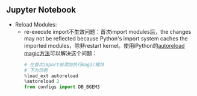 ## Jupyter Notebook
* Reload Modules:
    - re-execute import不生效问题：首次import modules后，the changes may not be reflected because Python's import system caches the imported modules，除非restart kernel。使用iPython的[autoreload magic方法](https://ipython.readthedocs.io/en/stable/config/extensions/autoreload.html)可以解决这个问题：
        ```python
        # 在首次import前添加执行magic模块
        # 下为示例
        %load_ext autoreload
        %autoreload 2
        from configs import DB_BGEM3